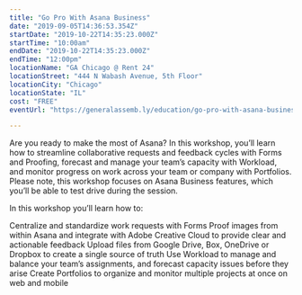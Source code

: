 ```yaml
---
title: "Go Pro With Asana Business"
date: "2019-09-05T14:36:53.354Z"
startDate: "2019-10-22T14:35:23.000Z"
startTime: "10:00am"
endDate: "2019-10-22T14:35:23.000Z"
endTime: "12:00pm"
locationName: "GA Chicago @ Rent 24"
locationStreet: "444 N Wabash Avenue, 5th Floor"
locationCity: "Chicago"
locationState: "IL"
cost: "FREE"
eventUrl: "https://generalassemb.ly/education/go-pro-with-asana-business/chicago/87526"

---
```


Are you ready to make the most of Asana? In this workshop, you’ll learn how to streamline collaborative requests and feedback cycles with Forms and Proofing, forecast and manage your team’s capacity with Workload, and monitor progress on work across your team or company with Portfolios. Please note, this workshop focuses on Asana Business features, which you’ll be able to test drive during the session.

In this workshop you’ll learn how to:

Centralize and standardize work requests with Forms
Proof images from within Asana and integrate with Adobe Creative Cloud to provide clear and actionable feedback
Upload files from Google Drive, Box, OneDrive or Dropbox to create a single source of truth
Use Workload to manage and balance your team’s assignments, and forecast capacity issues before they arise
Create Portfolios to organize and monitor multiple projects at once on web and mobile

